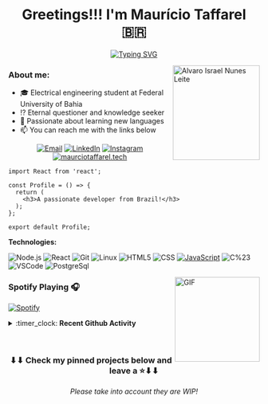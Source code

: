 <h1 align='center'>Greetings!!! I'm Maurício Taffarel 🇧🇷</h1>

<center>

[![Typing SVG](https://readme-typing-svg.herokuapp.com?color=%2336BCF7&lines=Hi+there!+I'm+Maur%C3%ADcio+Taffarel+%F0%9F%87%A7%F0%9F%87%B7%E2%A0%80%E2%A0%80%E2%A0%80;I'm+an+engineering+student;I'm+a+maker;I'm+a+pirate;Checkout+my+profile+below)](https://git.io/typing-svg)

</center>

<img align='right' width='174' height='190' src='https://user-images.githubusercontent.com/76244600/130684066-fb0b5e47-6c93-469e-ba45-7cb62833b965.png' alt='Alvaro Israel Nunes Leite'>

### About me:

- :mortar_board: Electrical engineering student at Federal University of Bahia
- :interrobang: Eternal questioner and knowledge seeker
- :blue_book: Passionate about learning new languages
- :mailbox: You can reach me with the links below

<center>

[![Email](https://img.shields.io/badge/-EMAIL-D14836?style=for-the-badge&logo=gmail&logoColor=white)](mailto:mauruciotaffarel@gmail.com)
[![LinkedIn](https://img.shields.io/badge/-LINKEDIN-0077B5?style=for-the-badge&logo=linkedin&logoColor=white)](https://www.linkedin.com/in/mauricio-taffarel-b66926127/)
[![Instagram](https://img.shields.io/badge/instagram-%23E4405F.svg?style=for-the-badge&logo=instagram&logoColor=white)](https://www.instagram.com/taffarel55)
[![maurciotaffarel.tech](https://img.shields.io/badge/-WEBSITE-000000?style=for-the-badge&logo=html5&logoColor=white)](https://www.mauriciotaffarel.tech/)

</center>

```tsx
import React from 'react';

const Profile = () => {
  return (
    <h3>A passionate developer from Brazil!</h3>
  );
};

export default Profile;
```

**Technologies:**

![Node.js](https://img.shields.io/badge/-Node-000?&logo=node.js)
![React](https://img.shields.io/badge/-React-000?&logo=React)
![Git](https://img.shields.io/badge/-Git-000?&logo=git&logoColor=F05032)
![Linux](https://img.shields.io/badge/-Linux-000?&logo=Linux&logoColor=FCC624)
![HTML5](https://img.shields.io/badge/-HTML5-000?&logo=html5&logoColor=E34F26)
![CSS](https://img.shields.io/badge/-CSS-000?&logo=css3&logoColor=1572B6)
[![JavaScript](https://img.shields.io/badge/-JavaScript-000?&logo=JavaScript&logoColor=ddc508)](https://github.com/AlvaroIsrael?tab=repositories&q=&type=&language=javascript)
![C%23](https://img.shields.io/badge/-C%23-000?&logo=C%20sharp&logoColor=68217A)
![VSCode](https://img.shields.io/badge/-VSCode-000?&logo=Visual%20Studio%20Code&logoColor=007ACC)
![PostgreSql](https://img.shields.io/badge/-PostgreSql-000?&logo=postgresql&logoColor=336791)

<!-- 
![MongoDB](https://img.shields.io/badge/-MongoDB-000?&logo=mongodb&logoColor=47A248)
![Docker](https://img.shields.io/badge/-Docker-000?&logo=Docker)
![Kubernetes](https://img.shields.io/badge/-Kubernetes-000?&logo=Kubernetes) 
-->

<img align="right" alt="GIF" height="170px" src="https://media.giphy.com/media/J5B1Y8QZnzXXbLQIBu/giphy.gif" />

### Spotify Playing 🎧

[![Spotify](https://novatorem-taffarel55.vercel.app/api/spotify/?background_color=00000000&border_color=00000000)](https://open.spotify.com/user/12148677565)

<details> 
 <summary>:timer_clock: <b>Recent Github Activity</b></summary>
<br>

<!--START_SECTION:activity-->
1. ❗️ Opened issue [#2](https://github.com/taffarel55/2048.py/issues/2) in [taffarel55/2048.py](https://github.com/taffarel55/2048.py)
2. 🎉 Merged PR [#1](https://github.com/taffarel55/2048.py/pull/1) in [taffarel55/2048.py](https://github.com/taffarel55/2048.py)
3. 💪 Opened PR [#1](https://github.com/taffarel55/2048.py/pull/1) in [taffarel55/2048.py](https://github.com/taffarel55/2048.py)
4. 🗣 Commented on [#195](https://github.com/Calysto/octave_kernel/issues/195) in [Calysto/octave_kernel](https://github.com/Calysto/octave_kernel)
5. 🎉 Merged PR [#5](https://github.com/PETEletricaUFBA/peteletricaufba.github.io/pull/5) in [PETEletricaUFBA/peteletricaufba.github.io](https://github.com/PETEletricaUFBA/peteletricaufba.github.io)
<!--END_SECTION:activity-->

</details>

<br>
<br>

<h3 align="center">
	⬇⬇ Check my pinned projects below and leave a ⭐️⬇⬇
</h3>
<p align="center">
	<i>Please take into account they are WIP!<i>
</p>

